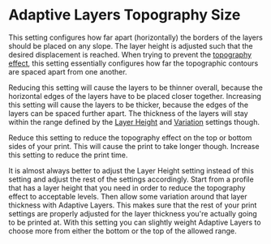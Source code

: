 Adaptive Layers Topography Size
====
This setting configures how far apart (horizontally) the borders of the layers should be placed on any slope. The layer height is adjusted such that the desired displacement is reached. When trying to prevent the [topography effect](../troubleshooting/topography.md), this setting essentially configures how far the topographic contours are spaced apart from one another.

Reducing this setting will cause the layers to be thinner overall, because the horizontal edges of the layers have to be placed closer together. Increasing this setting will cause the layers to be thicker, because the edges of the layers can be spaced further apart. The thickness of the layers will stay within the range defined by the [Layer Height](layer_height.md) and [Variation](adaptive_layer_height_variation.md) settings though.

Reduce this setting to reduce the topography effect on the top or bottom sides of your print. This will cause the print to take longer though. Increase this setting to reduce the print time.

It is almost always better to adjust the Layer Height setting instead of this setting and adjust the rest of the settings accordingly. Start from a profile that has a layer height that you need in order to reduce the topography effect to acceptable levels. Then allow some variation around that layer thickness with Adaptive Layers. This makes sure that the rest of your print settings are properly adjusted for the layer thickness you're actually going to be printed at. With this setting you can slightly weight Adaptive Layers to choose more from either the bottom or the top of the allowed range.